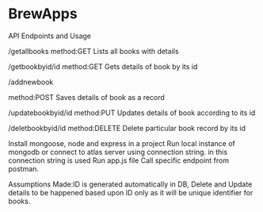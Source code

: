 # BrewApps

API Endpoints and Usage

/getallbooks
method:GET
Lists all books with details

/getbookbyid/id
method:GET
Gets details of book by its id

/addnewbook

method:POST
Saves details of book as a record

/updatebookbyid/id
method:PUT 
Updates details of book according to its id

/deletbookbyid/id
method:DELETE
Delete particular book record by its id

Install mongoose, node and express in a project
Run local instance of mongodb or connect to atlas server using connection string.
in this connection string is used 
Run app.js file
Call specific endpoint from postman.

Assumptions Made:ID is generated automatically in DB,
Delete and Update details to be happened based upon ID only as it will be unique identifier for books.
